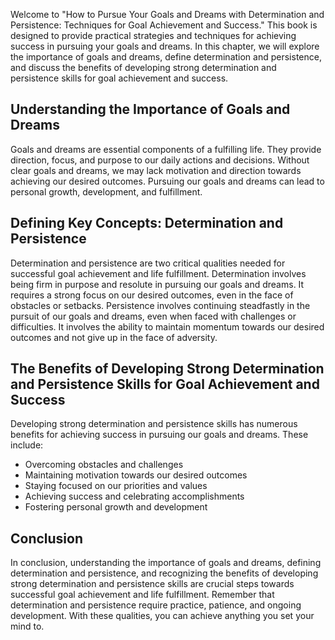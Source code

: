 
Welcome to "How to Pursue Your Goals and Dreams with Determination and Persistence: Techniques for Goal Achievement and Success." This book is designed to provide practical strategies and techniques for achieving success in pursuing your goals and dreams. In this chapter, we will explore the importance of goals and dreams, define determination and persistence, and discuss the benefits of developing strong determination and persistence skills for goal achievement and success.

Understanding the Importance of Goals and Dreams
------------------------------------------------

Goals and dreams are essential components of a fulfilling life. They provide direction, focus, and purpose to our daily actions and decisions. Without clear goals and dreams, we may lack motivation and direction towards achieving our desired outcomes. Pursuing our goals and dreams can lead to personal growth, development, and fulfillment.

Defining Key Concepts: Determination and Persistence
----------------------------------------------------

Determination and persistence are two critical qualities needed for successful goal achievement and life fulfillment. Determination involves being firm in purpose and resolute in pursuing our goals and dreams. It requires a strong focus on our desired outcomes, even in the face of obstacles or setbacks. Persistence involves continuing steadfastly in the pursuit of our goals and dreams, even when faced with challenges or difficulties. It involves the ability to maintain momentum towards our desired outcomes and not give up in the face of adversity.

The Benefits of Developing Strong Determination and Persistence Skills for Goal Achievement and Success
-------------------------------------------------------------------------------------------------------

Developing strong determination and persistence skills has numerous benefits for achieving success in pursuing our goals and dreams. These include:

* Overcoming obstacles and challenges
* Maintaining motivation towards our desired outcomes
* Staying focused on our priorities and values
* Achieving success and celebrating accomplishments
* Fostering personal growth and development

Conclusion
----------

In conclusion, understanding the importance of goals and dreams, defining determination and persistence, and recognizing the benefits of developing strong determination and persistence skills are crucial steps towards successful goal achievement and life fulfillment. Remember that determination and persistence require practice, patience, and ongoing development. With these qualities, you can achieve anything you set your mind to.
